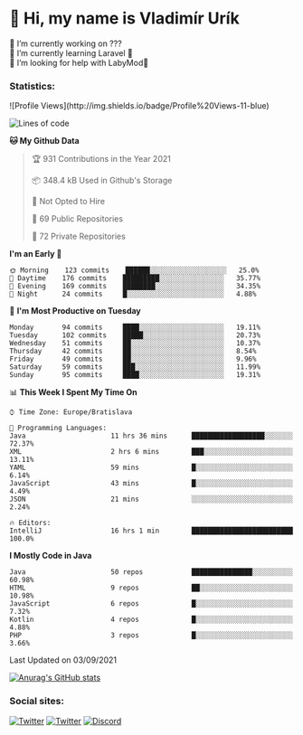 <h1> 👋 Hi, my name is Vladimír Urík</h1>
<p>
 🔭 I’m currently working on ???<br>
 🌱 I’m currently learning Laravel 💙<br>
 🤔 I’m looking for help with LabyMod💝<br>
</p>
<h3>Statistics:</h3>
<!--START_SECTION:waka-->
![Profile Views](http://img.shields.io/badge/Profile%20Views-11-blue)

![Lines of code](https://img.shields.io/badge/From%20Hello%20World%20I%27ve%20Written-4.0%20million%20lines%20of%20code-blue)

**🐱 My Github Data** 

> 🏆 931 Contributions in the Year 2021
 > 
> 📦 348.4 kB Used in Github's Storage 
 > 
> 🚫 Not Opted to Hire
 > 
> 📜 69 Public Repositories 
 > 
> 🔑 72 Private Repositories  
 > 
**I'm an Early 🐤** 

```text
🌞 Morning    123 commits    ██████░░░░░░░░░░░░░░░░░░░   25.0% 
🌆 Daytime    176 commits    █████████░░░░░░░░░░░░░░░░   35.77% 
🌃 Evening    169 commits    ████████░░░░░░░░░░░░░░░░░   34.35% 
🌙 Night      24 commits     █░░░░░░░░░░░░░░░░░░░░░░░░   4.88%

```
📅 **I'm Most Productive on Tuesday** 

```text
Monday       94 commits     ████░░░░░░░░░░░░░░░░░░░░░   19.11% 
Tuesday      102 commits    █████░░░░░░░░░░░░░░░░░░░░   20.73% 
Wednesday    51 commits     ██░░░░░░░░░░░░░░░░░░░░░░░   10.37% 
Thursday     42 commits     ██░░░░░░░░░░░░░░░░░░░░░░░   8.54% 
Friday       49 commits     ██░░░░░░░░░░░░░░░░░░░░░░░   9.96% 
Saturday     59 commits     ███░░░░░░░░░░░░░░░░░░░░░░   11.99% 
Sunday       95 commits     ████░░░░░░░░░░░░░░░░░░░░░   19.31%

```


📊 **This Week I Spent My Time On** 

```text
⌚︎ Time Zone: Europe/Bratislava

💬 Programming Languages: 
Java                     11 hrs 36 mins      ██████████████████░░░░░░░   72.37% 
XML                      2 hrs 6 mins        ███░░░░░░░░░░░░░░░░░░░░░░   13.11% 
YAML                     59 mins             █░░░░░░░░░░░░░░░░░░░░░░░░   6.14% 
JavaScript               43 mins             █░░░░░░░░░░░░░░░░░░░░░░░░   4.49% 
JSON                     21 mins             ░░░░░░░░░░░░░░░░░░░░░░░░░   2.24%

🔥 Editors: 
IntelliJ                 16 hrs 1 min        █████████████████████████   100.0%

```

**I Mostly Code in Java** 

```text
Java                     50 repos            ███████████████░░░░░░░░░░   60.98% 
HTML                     9 repos             ██░░░░░░░░░░░░░░░░░░░░░░░   10.98% 
JavaScript               6 repos             █░░░░░░░░░░░░░░░░░░░░░░░░   7.32% 
Kotlin                   4 repos             █░░░░░░░░░░░░░░░░░░░░░░░░   4.88% 
PHP                      3 repos             █░░░░░░░░░░░░░░░░░░░░░░░░   3.66%

```



 Last Updated on 03/09/2021
<!--END_SECTION:waka-->

[![Anurag's GitHub stats](https://github-readme-stats.vercel.app/api?username=vladimir-urik)](https://github.com/anuraghazra/github-readme-stats)

<h3>Social sites:</h3>
<p><a href="https://twitter.com/GGGEDR" target="_blank"><img alt="Twitter" src="https://img.shields.io/badge/twitter-%231DA1F2.svg?&style=for-the-badge&logo=twitter&logoColor=white" /></a> <a href="https://www.reddit.com/user/GGGEDR" target="_blank"><img alt="Twitter" src="https://img.shields.io/badge/reddit-%23FE6262.svg?&style=for-the-badge&logo=reddit&logoColor=white" /></a> <a href="https://discord.com/users/535708984959827978" target="_blank"><img alt="Discord" src="https://img.shields.io/badge/discord-%235865f2.svg?&style=for-the-badge&logo=discord&logoColor=white" />
</p>
